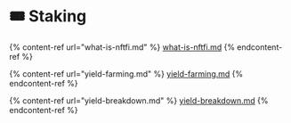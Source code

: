 # 🎟️ Staking

{% content-ref url="what-is-nftfi.md" %}
[what-is-nftfi.md](what-is-nftfi.md)
{% endcontent-ref %}

{% content-ref url="yield-farming.md" %}
[yield-farming.md](yield-farming.md)
{% endcontent-ref %}

{% content-ref url="yield-breakdown.md" %}
[yield-breakdown.md](yield-breakdown.md)
{% endcontent-ref %}
